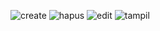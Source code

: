 ![create](https://user-images.githubusercontent.com/71807732/235666706-c0b7ecad-bae7-4b11-83f7-71a12ed26f8a.png)
![hapus](https://user-images.githubusercontent.com/71807732/235666643-04988ac8-59dc-4ce1-9916-061a48d48703.png)
![edit](https://user-images.githubusercontent.com/71807732/235666574-2caac84f-82b6-414d-bf5d-5a493199174e.png)
![tampil](https://user-images.githubusercontent.com/71807732/235666130-1b25238d-142b-462e-aeee-a1d4ccdf2099.png)
